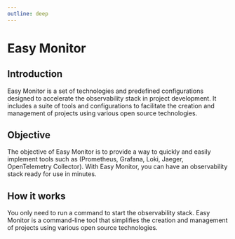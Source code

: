 ```yaml
---
outline: deep
---
```


# Easy Monitor

## Introduction

Easy Monitor is a set of technologies and predefined configurations designed to accelerate the observability stack in project development. It includes a suite of tools and configurations to facilitate the creation and management of projects using various open source technologies.

## Objective

The objective of Easy Monitor is to provide a way to quickly and easily implement tools such as (Prometheus, Grafana, Loki, Jaeger, OpenTelemetry Collector). With Easy Monitor, you can have an observability stack ready for use in minutes.

## How it works

You only need to run a command to start the observability stack. Easy Monitor is a command-line tool that simplifies the creation and management of projects using various open source technologies.
